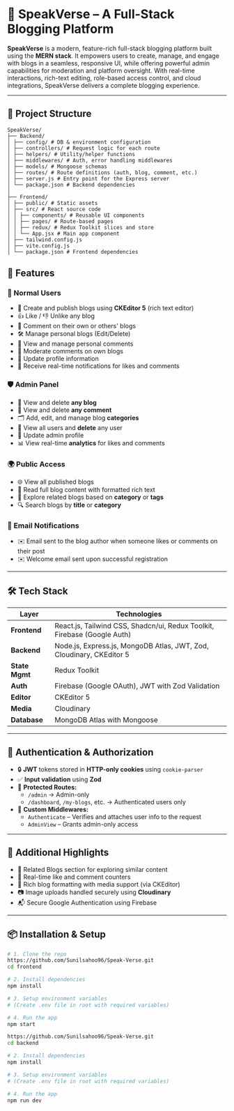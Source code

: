# 🚀 SpeakVerse – A Full-Stack Blogging Platform

**SpeakVerse** is a modern, feature-rich full-stack blogging platform built using the **MERN stack**. It empowers users to create, manage, and engage with blogs in a seamless, responsive UI, while offering powerful admin capabilities for moderation and platform oversight. With real-time interactions, rich-text editing, role-based access control, and cloud integrations, SpeakVerse delivers a complete blogging experience.

---

## 📁 Project Structure

```
SpeakVerse/
├── Backend/
│ ├── config/ # DB & environment configuration
│ ├── controllers/ # Request logic for each route
│ ├── helpers/ # Utility/helper functions
│ ├── middlewares/ # Auth, error handling middlewares
│ ├── models/ # Mongoose schemas
│ ├── routes/ # Route definitions (auth, blog, comment, etc.)
│ ├── server.js # Entry point for the Express server
│ └── package.json # Backend dependencies
│
├── Frontend/
│ ├── public/ # Static assets
│ ├── src/ # React source code
│ │ ├── components/ # Reusable UI components
│ │ ├── pages/ # Route-based pages
│ │ ├── redux/ # Redux Toolkit slices and store
│ │ └── App.jsx # Main app component
│ ├── tailwind.config.js
│ ├── vite.config.js
│ └── package.json # Frontend dependencies

```

## 📌 Features

### 👤 Normal Users
- 📝 Create and publish blogs using **CKEditor 5** (rich text editor)
- 👍 Like / 👎 Unlike any blog
- 💬 Comment on their own or others' blogs
- 🛠 Manage personal blogs (Edit/Delete)
- 🧾 View and manage personal comments
- 🧾 Moderate comments on own blogs
- 👤 Update profile information
- 🔔 Receive real-time notifications for likes and comments

### 🛡 Admin Panel
- 📄 View and delete **any blog**
- 💬 View and delete **any comment**
- 🗂 Add, edit, and manage blog **categories**
- 👥 View all users and **delete** any user
- 👤 Update admin profile
- 📊 View real-time **analytics** for likes and comments

### 🌍 Public Access
- 🌐 View all published blogs
- 📖 Read full blog content with formatted rich text
- 🧩 Explore related blogs based on **category** or **tags**
- 🔍 Search blogs by **title** or **category**

### 💌 Email Notifications
- ✉️ Email sent to the blog author when someone likes or comments on their post
- ✉️ Welcome email sent upon successful registration

---

## 🛠 Tech Stack

| Layer         | Technologies                                                                 |
|---------------|------------------------------------------------------------------------------|
| **Frontend**  | React.js, Tailwind CSS, Shadcn/ui, Redux Toolkit, Firebase (Google Auth)     |
| **Backend**   | Node.js, Express.js, MongoDB Atlas, JWT, Zod, Cloudinary, CKEditor 5         |
| **State Mgmt**| Redux Toolkit                                                                |
| **Auth**      | Firebase (Google OAuth), JWT with Zod Validation                             |
| **Editor**    | CKEditor 5                                                                   |
| **Media**     | Cloudinary                                                                   |
| **Database**  | MongoDB Atlas with Mongoose                                                  |

---

## 🔐 Authentication & Authorization

- 🔒 **JWT** tokens stored in **HTTP-only cookies** using `cookie-parser`
- ✅ **Input validation** using **Zod**
- 🚫 **Protected Routes:**
  - `/admin` → Admin-only
  - `/dashboard`, `/my-blogs`, etc. → Authenticated users only
- 🧱 **Custom Middlewares:**
  - `Authenticate` – Verifies and attaches user info to the request
  - `AdminView` – Grants admin-only access

---

## 🧩 Additional Highlights

- 🧠 Related Blogs section for exploring similar content
- 🔁 Real-time like and comment counters
- 📄 Rich blog formatting with media support (via CKEditor)
- 📷 Image uploads handled securely using **Cloudinary**
- 📬 Secure Google Authentication using Firebase

---

## 📦 Installation & Setup

```bash
# 1. Clone the repo
https://github.com/Sunilsahoo96/Speak-Verse.git
cd frontend

# 2. Install dependencies
npm install

# 3. Setup environment variables
# (Create .env file in root with required variables)

# 4. Run the app
npm start

https://github.com/Sunilsahoo96/Speak-Verse.git
cd backend

# 2. Install dependencies
npm install

# 3. Setup environment variables
# (Create .env file in root with required variables)

# 4. Run the app
npm run dev


